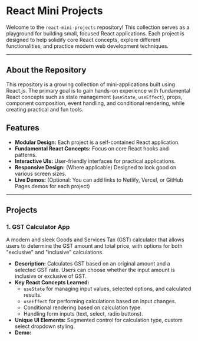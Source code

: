 # React Mini Projects

Welcome to the `react-mini-projects` repository! This collection serves as a playground for building small, focused React applications. Each project is designed to help solidify core React concepts, explore different functionalities, and practice modern web development techniques.


---

## About the Repository

This repository is a growing collection of mini-applications built using React.js. The primary goal is to gain hands-on experience with fundamental React concepts such as state management (`useState`, `useEffect`), props, component composition, event handling, and conditional rendering, while creating practical and fun tools.

## Features

* **Modular Design:** Each project is a self-contained React application.
* **Fundamental React Concepts:** Focus on core React hooks and patterns.
* **Interactive UIs:** User-friendly interfaces for practical applications.
* **Responsive Design:** (Where applicable) Designed to look good on various screen sizes.
* **Live Demos:** (Optional: You can add links to Netlify, Vercel, or GitHub Pages demos for each project)

---

## Projects

### 1. GST Calculator App

A modern and sleek Goods and Services Tax (GST) calculator that allows users to determine the GST amount and total price, with options for both "exclusive" and "inclusive" calculations.

* **Description:** Calculates GST based on an original amount and a selected GST rate. Users can choose whether the input amount is inclusive or exclusive of GST.
* **Key React Concepts Learned:**
    * `useState` for managing input values, selected options, and calculated results.
    * `useEffect` for performing calculations based on input changes.
    * Conditional rendering based on calculation type.
    * Handling form inputs (text, select, radio buttons).
* **Unique UI Elements:** Segmented control for calculation type, custom select dropdown styling.
* **Demo:** 
